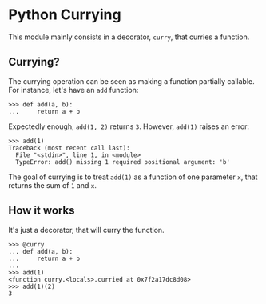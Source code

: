 # Python Currying

This module mainly consists in a decorator, `curry`, that curries a function.

## Currying?

The currying operation can be seen as making a function partially callable.
For instance, let's have an `add` function:

    >>> def add(a, b):
    ...     return a + b

Expectedly enough, `add(1, 2)` returns `3`.
However, `add(1)` raises an error:

    >>> add(1)
    Traceback (most recent call last):
      File "<stdin>", line 1, in <module>
      TypeError: add() missing 1 required positional argument: 'b'

The goal of currying is to treat `add(1)` as a function of one parameter `x`, that returns the sum
of `1` and `x`.


## How it works

It's just a decorator, that will curry the function.

    >>> @curry
    ... def add(a, b):
    ...     return a + b
    ... 
    >>> add(1)
    <function curry.<locals>.curried at 0x7f2a17dc8d08>
    >>> add(1)(2)
    3
